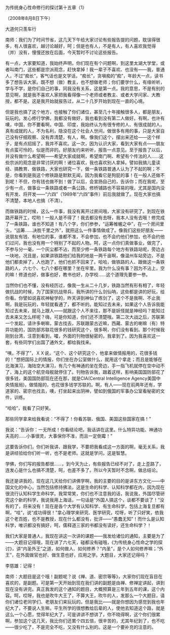 为传统身心性命修行的探讨第十五章（1）

（2008年8月8日下午）

大道何只羡车行

南师：我们为了时间节省，这几天下午给大家讨论有些报告提的问题，耽误得很多，有人很喜欢，越讨论越好，呵；但是也有人，不是有人，有人喜欢我觉得（并）没有，慢慢还放在后面，今天暂时不讨论这些报告。

有一点，大家要知道，我始终声明，你们现在有个问题啊，到这里太湖大学堂，或者叫南门，这些都是宗派观念，赶快拿掉！我一辈子不喜欢、也没有——我，普通人，不过“痴长”，客气话也是文学话，“痴长”，贪嗔痴的“痴”，年龄大一点，读书多了想告诉大家。既不想（做）教主，也不想做老师；你们要学什么，有缘听听，学与不学，是你们自己的事，同我没有关系，这是第一点。我的意思，不是有别的意见啊，就是我不喜欢人家把我看得像一个老师或者教主、或者大学问家、大教授，都不是。这是我开始就报告过，从二十几岁开始到现在一直的心境。

但是我也搞了这个地方，也接触了你们诸位，甚至几十年接触很多人，都是朋友，玩玩的。发心修行学佛，我都没有做好，我也看到没有第二人做好。有啊，也许有噢，中国，你不要看啊，中国、印度，我始终认为有很专修的人、有很成就的人。真有成就的人，不为名利，隐没在这个社会人世间，做很多有用的事，只是大家自己没有仔细观察、没有弄清楚，有人，啊。像我们这个，摆出来还给——这个样子，是有点招摇了，我并不喜欢。这一次，因为认识大家，看到大家有点——朋友有点蛮可怜的，似是而非的。好朋友约来听听，报告一点意见。至于报告了以后，并没有做什么希望啊——希望大家成就啊，希望南门啊、希望有个传法的人……这些宗派的观念是非常讨厌的啊！诸位喜欢，我也喜欢别人拿掉。譬如我搞儿童读经、搞教育、做铁路，大家也研究一下，做一条铁路普通人认为了不起的啊；不是，你看到是我这个修铁路是默默无闻，因为我看它是狗屁的事！在一般人还做不到呢！不但，你有钱也做不到！做了以后，会宣扬自己的，告诉你；而在我呢，至少有一点，做事业一条铁路或者一条公路，修桥铺路也不容易的哦，尤其是国内没有开发、将开发——“六四”（1989年“六四”事件）前后我就做了。现在大家也搞不清楚，本地人也搞（不清）。

而做铁路的时候，这么一件事，我没有离开过房间哦，大家没有研究了。到现在铁路开幕开工，哎哟！一般人是不得了！我去都没有去呀，我本人没有去哦！修完成了一条铁路，谁也不知道！有八个字，你们参参，“运筹帷幄之中”，在一个房间里头，“运筹……决胜千里之外”，就把这么一件事情做成了。像我们这些好朋友——说朋友有钱、有地位的事，谁都不准，不会参加，也不会约他们参加，也不会约他们过问，我也没有用一个特别了不起的人物。呵，这一点你们真做事业，做完了，不参与分一毫，一个灰尘都不沾，而至少修一条铁路每个地方有铁路站呢，旁边占一块地，况且是，如果讲铁路他们给我的地是一两千亩啊，像温州车站旁边，不是他们都卖掉了，人也跑了，他们也抓不回来了。哈哈，做铁路的人、跟做这一条铁路的人，六七个、七八个都在哪里？坐在牢里。我为什么没有事？因为不沾上，空的嘛！修道也好，做事也好，教书也好，办学校……这个道理先要参一参。

当然你们也不懂，没有经历过，像我一生从二十几岁，铁路当然有形有相了，年轻做抗战的时候，为了国家抗战带兵，我所讲的什么剑仙呐，这些都是讲的好玩，给你看。你譬如说喜欢神秘学的，昨天讲到神仙了练剑了，这个不是我啊、不止我啊，我是玩玩的，年轻就看通了，都不听的。能知过去未来，如果这个人告诉我能知过去未来，就马上跟人——就跟这个人不来往，那不是妖怪就是神经吗？能知过去未来又怎么样呢？嗨，可是你知道，你们还不清楚哦。第二次大战之后，苏联第一个发起，请许多喇嘛，蒙古找去，苏联跟蒙古近嘛，西藏、蒙古的喇嘛（有）特异功能的，国防部苏联花很多的钱研究这个，很多啊，你们没有看到。那个时候我刚到台湾，注意到看到，嚯，外面的刊物很秘密的，我拿到了。因为我喜欢这一套，有些同学们出国了通外文，都给我找来。

“咦，不得了”，ＸＸ说，“这个、这个研究这个，他拿来做情报用的，花很多钱的！”想把国际上的情报，你们坐在办公室做什么，就用这个拿走；而且是能够在北海演习，海陆空大演习，有几个有神通的坐在旁边，手一指飞机就停在空中动不了，海上的这个航空母舰就停住了。刊物告诉我，跟着这样，影响美国国防部花了很多钱，美国国防部现在还在那，就是CIA(Central Intelligence Agency美国中央情报局)，做情报的，也花很多钱学苏联的。啊，有人——现在前两年还有，学道家的、密宗也找去，噢，打坐起来出阴神，譬如到俄国的军事办公室看秘密的文件，训练。

“哈哈”，我看了只好笑。

那些同学拿来给我看说：“不得了！你看苏联、俄国、美国这些国家在搞！”

我说：“告诉你：一无所成！你看结论吧，我话讲在这里。什么特异功能、神通功夫高的……小事很灵，大事保你不准，而且一定倒霉！”

这要告诉你们，你们听我讲、跟我学，不要把我看成这一方面的啊，毫无关系，我是讲经验给你们听一听，也不是老师。这就是学问，这是智慧。

学佛，你们写的报告都很……，到今天为止，有些报告已经不对了，走上歪路了，连发心是什么也搞不清楚，呵，也差不多了。所以今天暂时不念啊，做总结论。

我还是讲我的，现在这几天给你们讲佛学啊，我的主要的目的是讲东方文化——中国文化的中心，当然包括修持佛法，这是生命的科学、认知科学都在内，因为现在很流行认知科学生命科学。我常常笑，你们也不注意我的话，我说我，外国尽管研究这个新的科学，我说我用上海话，一句话是“外国人搞这个，谈都不要谈了！”没有的了，将来没有！现在是各个大学有认知科学、有生命科学，包括上海复旦都有啊，“哇”，说“成功得很！”拿心理学来研究、医学研究，哎呀，听了只好笑，依我这个老百姓，也不是教授，现在什么都没有，批评——“愚蠢无知”！而什么是认知科学，唯识都没有搞好，呵，儒释道三家的书都没有读好，还生命科学？！

我们大家是普通人，我现在讲这一次讲的课题——我发给诸位的通知，主要是为了——大题目记得哦，现在讲了六七天，碰都没有碰哦，《为传统身心性命之学的探讨》，讲“内圣外王”之道，如何做人、如何修养？“内圣”，是个人如何修养嘛；“外王”，在外面做官也好、做生意也好，应用之学。大题目，大家还记得吗？

李慈雄：记得！

南师：大题目是这个哦！副题呢？说《禅、道、密宗等等》，大家你们现在盲目在喜欢的，是副题。可是第一天开始到现在我们讲的副题是由禅、修禅定讲起，讲到现在没有讲完。真正我发的这个通知的题目，大概预算是三年到五年的课，这个内容。呵，哎呀，我也是吹牛大王了，不算大王，吹牛的人，发那么一个大题目，请你们诸位老同学们、老朋友们来玩玩的。但是我比——就是你想因为感觉到我也年纪大了，不要说人生嘛，平生所学的很想教给后辈的人，使他去知道这个路，就是这么一个心愿，觉得年纪大了，可是讲讲不想讲了，你不晓得啊，这个你们很累啊，参加这个这几天，我比你们还累个四五倍，很辛苦的，尤其年纪到了，也不吃——很少吃了，不是完全不吃，又没有什么别的。这是一个要补充的注意的。



